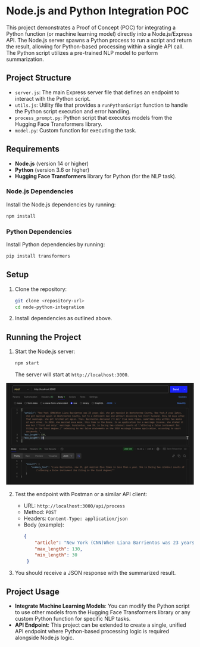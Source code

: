 
# Node.js and Python Integration POC

This project demonstrates a Proof of Concept (POC) for integrating a Python function (or machine learning model) directly into a Node.js/Express API. The Node.js server spawns a Python process to run a script and return the result, allowing for Python-based processing within a single API call. The Python script utilizes a pre-trained NLP model to perform summarization.

## Project Structure

- `server.js`: The main Express server file that defines an endpoint to interact with the Python script.
- `utils.js`: Utility file that provides a `runPythonScript` function to handle the Python script execution and error handling.
- `process_prompt.py`: Python script that executes models from the Hugging Face Transformers library.
- `model.py`: Custom function for executing the task.

## Requirements

- **Node.js** (version 14 or higher)
- **Python** (version 3.6 or higher)
- **Hugging Face Transformers** library for Python (for the NLP task).

### Node.js Dependencies

Install the Node.js dependencies by running:

```bash
npm install
```

### Python Dependencies

Install Python dependencies by running:

```bash
pip install transformers
```

## Setup

1. Clone the repository:
   ```bash
   git clone <repository-url>
   cd node-python-integration
   ```

2. Install dependencies as outlined above.

## Running the Project

1. Start the Node.js server:
   ```bash
   npm start
   ```
   The server will start at `http://localhost:3000`.

![Image](./sample.png)

2. Test the endpoint with Postman or a similar API client:

   - URL: `http://localhost:3000/api/process`
   - Method: `POST`
   - Headers: `Content-Type: application/json`
   - Body (example):
     ```json
     {
         "article": "New York (CNN)When Liana Barrientos was 23 years old, she got married in Westchester County, New York.A year later, she got married again in Westchester County, but to a different man and without divorcing her first husband. Only 18 days after that marriage, she got hitched yet again. Then, Barrientos declared \"I do\" five more times, sometimes only within two weeks of each other. In 2010, she married once more, this time in the Bronx. In an application for a marriage license, she stated it was her \"first and only\" marriage. Barrientos, now 39, is facing two criminal counts of \"offering a false instrument for filing in the first degree,\" referring to her false statements on the 2010 marriage license application, according to court documents.",
         "max_length": 130,
         "min_length": 30
      }  
     ```

3. You should receive a JSON response with the summarized result.

## Project Usage

- **Integrate Machine Learning Models**: You can modify the Python script to use other models from the Hugging Face Transformers library or any custom Python function for specific NLP tasks.
- **API Endpoint**: This project can be extended to create a single, unified API endpoint where Python-based processing logic is required alongside Node.js logic.
